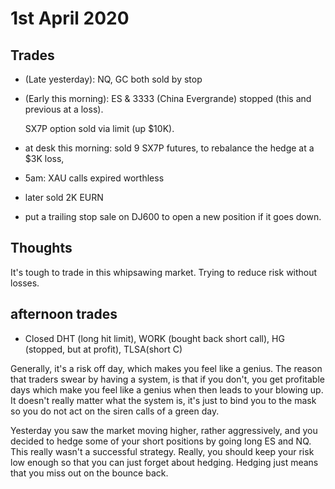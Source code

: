 # 1st April 2020

## Trades

* \(Late yesterday\): NQ, GC both sold by stop
* \(Early this morning\): ES & 3333 \(China Evergrande\) stopped \(this and previous at a loss\).

  SX7P option sold via limit \(up $10K\).

* at desk this morning: sold 9 SX7P futures, to rebalance the hedge at a $3K loss,
* 5am: XAU calls expired worthless
* later sold 2K EURN
* put a trailing stop sale on DJ600 to open a new position if it goes down.

## Thoughts

It's tough to trade in this whipsawing market. Trying to reduce risk without losses.

## afternoon trades

* Closed DHT \(long hit limit\), WORK \(bought back short call\), HG \(stopped, but at profit\), TLSA\(short C\)

Generally, it's a risk off day, which makes you feel like a genius. The reason that traders swear by having a system, is that if you don't, you get profitable days which make you feel like a genius when then leads to your blowing up. It doesn't really matter what the system is, it's just to bind you to the mask so you do not act on the siren calls of a green day.

Yesterday you saw the market moving higher, rather aggressively, and you decided to hedge some of your short positions by going long ES and NQ. This really wasn't a successful strategy. Really, you should keep your risk low enough so that you can just forget about hedging. Hedging just means that you miss out on the bounce back.

